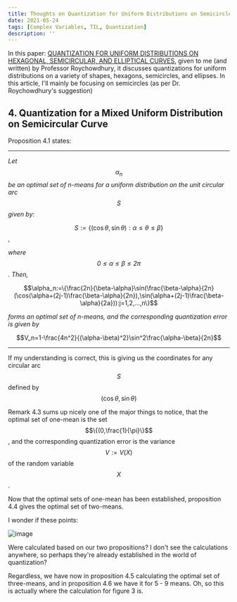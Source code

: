 ```yaml
---
title: Thoughts on Quantization for Uniform Distributions on Semicircles
date: 2021-05-24
tags: [Complex Variables, TIL, Quantization]
description: ''
---
```


In this paper: [QUANTIZATION FOR UNIFORM DISTRIBUTIONS ON HEXAGONAL, SEMICIRCULAR, AND ELLIPTICAL CURVES](https://arxiv.org/pdf/1902.03887.pdf), given to me (and written) by Professor Roychowdhury, it discusses quantizations for uniform distributions on a variety of shapes, hexagons, semicircles, and ellipses. In this article, I'll mainly be focusing on semicircles (as per Dr. Roychowdhury's suggestion)

## 4. Quantization for a Mixed Uniform Distribution on Semicircular Curve

Proposition 4.1 states:

---

*Let $$\alpha_n$$ be an optimal set of n-means for a uniform distribution on the unit circular arc $$S$$ given by:*

$$S:=\{(\cos\theta,\sin\theta):\alpha\le\theta\le\beta\}$$,

*where $$0\le\alpha\le\beta\le2\pi$$. Then,*

$$\alpha_n:=\{\frac{2n}{\beta-\alpha}\sin(\frac{\beta-\alpha}{2n}(\cos(\alpha+(2j-1)\frac{\beta-\alpha}{2n}),\sin(\alpha+(2j-1)\frac{\beta-\alpha}{2a})):j=1,2,...,n\}$$

*forms an optimal set of n-means, and the corresponding quantization error is given by*

$$V_n=1-\frac{4n^2}{(\alpha-\beta)^2}\sin^2\frac{\alpha-\beta}{2n}$$

---

If my understanding is correct, this is giving us the coordinates for any circular arc $$S$$ defined by $$(\cos\theta,\sin\theta)$$

Remark 4.3 sums up nicely one of the major things to notice, that the optimal set of one-mean is the set $$\{(0,\frac{1}{\pi}\}$$, and the corresponding quantization error is the variance $$V:=V(X)$$ of the random variable $$X$$.

Now that the optimal sets of one-mean has been established, proposition 4.4 gives the optimal set of two-means.

I wonder if these points:

![image](https://user-images.githubusercontent.com/6586811/119372537-0c67df80-bc7d-11eb-8213-6daf2b8bbfec.png)

Were calculated based on our two propositions? I don't see the calculations anywhere, so perhaps they're already established in the world of quantization?

Regardless, we have now in proposition 4.5 calculating the optimal set of three-means, and in proposition 4.6 we have it for 5 - 9 means. Oh, so this is actually where the calculation for figure 3 is.

